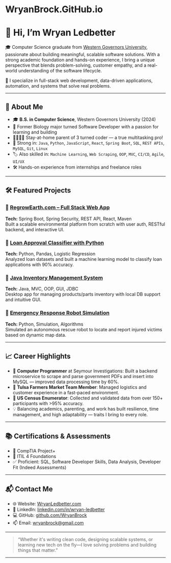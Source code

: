 # WryanBrock.GitHub.io

# 👋 Hi, I’m Wryan Ledbetter

🎓 Computer Science graduate from [Western Governors University](https://wgu.edu), passionate about building meaningful, scalable software solutions. With a strong academic foundation and hands-on experience, I bring a unique perspective that blends problem-solving, customer empathy, and a real-world understanding of the software lifecycle.

🔧 I specialize in full-stack web development, data-driven applications, automation, and systems that solve real problems.

---

## 🚀 About Me

- 🎓 **B.S. in Computer Science**, Western Governors University (2024)
- 🧠 Former Biology major turned Software Developer with a passion for learning and building
- 👨‍👩‍👧‍👦 Stay-at-home parent of 3 turned coder — a true multitasking pro!
- 🧰 Strong in: `Java`, `Python`, `JavaScript`, `React`, `Spring Boot`, `SQL`, `REST APIs`, `MySQL`, `Git`, `Linux`
- 🏷️ Also skilled in: `Machine Learning`, `Web Scraping`, `OOP`, `MVC`, `CI/CD`, `Agile`, `UI/UX`
- 🛠️ Hands-on experience from internships and freelance roles

---

## 🛠️ Featured Projects

### 🔹 [RegrowEarth.com – Full Stack Web App](https://github.com/WryanBrock/RegrowEarth)
**Tech:** Spring Boot, Spring Security, REST API, React, Maven  
Built a scalable environmental platform from scratch with user auth, RESTful backend, and interactive UI.

### 🔹 [Loan Approval Classifier with Python](https://github.com/WryanBrock/LoanApprovalML)
**Tech:** Python, Pandas, Logistic Regression  
Analyzed loan datasets and built a machine learning model to classify loan applications with 90% accuracy.

### 🔹 [Java Inventory Management System](https://github.com/WryanBrock/JavaInventory)
**Tech:** Java, MVC, OOP, GUI, JDBC  
Desktop app for managing products/parts inventory with local DB support and intuitive GUI.

### 🔹 [Emergency Response Robot Simulation](https://github.com/WryanBrock/EmergencyRescueBot)
**Tech:** Python, Simulation, Algorithms  
Simulated an autonomous rescue robot to locate and report injured victims based on dynamic map data.

---

## 📈 Career Highlights

- 💼 **Computer Programmer** at Seymour Investigations: Built a backend microservice to scrape and parse government PDFs and insert into MySQL — improved data processing time by 60%.
- 🌽 **Tulsa Farmers Market Team Member**: Managed logistics and customer experience in a fast-paced environment.
- 🧾 **US Census Enumerator**: Collected and validated data from over 150+ participants with >95% accuracy.
- 💡 Balancing academics, parenting, and work has built resilience, time management, and high adaptability — traits I bring to every role.

---

## 📚 Certifications & Assessments

- 📌 CompTIA Project+
- 📌 ITIL 4 Foundations
- ✅ Proficient: SQL, Software Developer Skills, Data Analysis, Developer Fit (Indeed Assessments)

---

## 📬 Contact Me

- 🌐 Website: [WryanLedbetter.com](https://wryanledbetter.com)
- 💼 LinkedIn: [linkedin.com/in/wryan-ledbetter](https://www.linkedin.com/in/wryan-ledbetter/)
- 💻 GitHub: [github.com/WryanBrock](https://github.com/WryanBrock)
- 📫 Email: wryanbrock@gmail.com

---

> “Whether it's writing clean code, designing scalable systems, or learning new tech on the fly—I love solving problems and building things that matter.”

---
